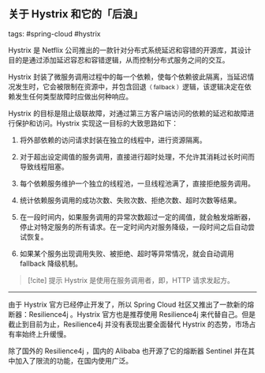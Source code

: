 ## 关于 Hystrix 和它的「后浪」

tags: #spring-cloud #hystrix 

Hystrix 是 Netflix 公司推出的一款针对分布式系统延迟和容错的开源库，其设计目的是通过添加延迟容忍和容错逻辑，从而控制分布式服务之间的交互。

Hystrix 封装了微服务调用过程中的每一个依赖，使每个依赖彼此隔离，当延迟情况发生时，它会被限制在资源中，并包含回退<small>（ fallback ）</small>逻辑，该逻辑决定在依赖发生任何类型故障时应做出何种响应。

Hystrix 的目标是阻止级联故障，对通过第三方客户端访问的依赖的延迟和故障进行保护和访问。Hystrix 实现这一目标的大致思路如下：

1. 将外部依赖的访问请求封装在独立的线程中，进行资源隔离。

2. 对于超出设定阈值的服务调用，直接进行超时处理，不允许其消耗过长时间而导致线程阻塞。

3. 每个依赖服务维护一个独立的线程池，一旦线程池满了，直接拒绝服务调用。

4. 统计依赖服务调用的成功次数、失败次数、拒绝次数、超时次数等结果。

5. 在一段时间内，如果服务调用的异常次数超过一定的阈值，就会触发熔断器，停止对特定服务的所有请求。在一定时间内对服务降级，一段时间之后自动尝试恢复。

6. 如果某个服务出现调用失败、被拒绝、超时等异常情况，就会自动调用 fallback 降级机制。

> [!cite] 提示
> Hystrix 是使用在服务调用者，即，HTTP 请求发起方。

---

由于 Hystrix 官方已经停止开发了，所以 Spring Cloud 社区又推出了一款新的熔断器：Resilience4j 。Hystrix 官方也是推荐使用 Resilience4j 来代替自己。但是截止到目前为止，Resilience4j 并没有表现出要全面替代 Hystrix 的态势，市场占有率始终上升缓慢。

除了国外的 Resilience4j ，国内的 Alibaba 也开源了它的熔断器 Sentinel 并在其中加入了限流的功能，在国内使用广泛。

